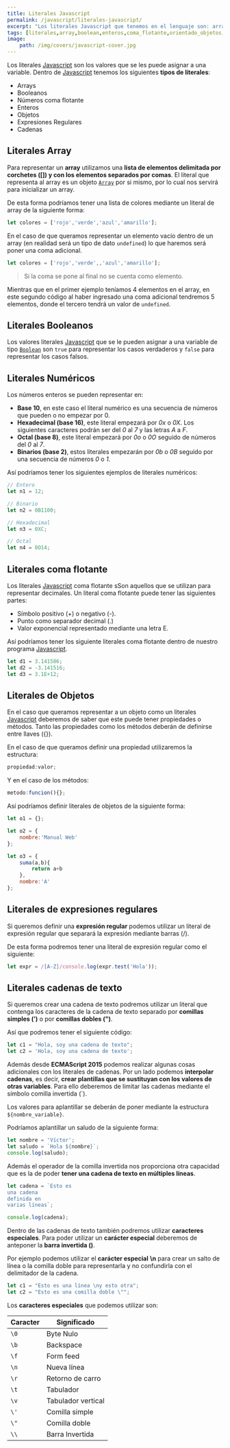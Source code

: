 ```yaml
---
title: Literales Javascript
permalink: /javascript/literales-javascript/
excerpt: "Los literales Javascript que tenemos en el lenguaje son: arrays, booleanos, números en coma flotante, enteros, objetos, expresiones regulares y cadenas."
tags: [literales,array,boolean,enteros,coma_flotante,orientado_objetos,expresiones_regulares,cadenas]
image:
	path: /img/covers/javascript-cover.jpg
---
```


Los literales [Javascript](https://www.manualweb.net/javascript/) son los valores que se les puede asignar a una variable. Dentro de [Javascript](https://www.manualweb.net/javascript/) tenemos los siguientes **tipos de literales**:

- Arrays
- Booleanos
- Números coma flotante
- Enteros
- Objetos
- Expresiones Regulares
- Cadenas

## Literales Array


Para representar un **array** utilizamos una **lista de elementos delimitada por corchetes ([]) y con los elementos separados por comas**. El literal que representa al array es un objeto [`Array`](https://www.w3api.com/Javascript/Array/) por si mismo, por lo cual nos servirá para inicializar un array.


De esta forma podríamos tener una lista de colores mediante un literal de array de la siguiente forma:


```javascript
let colores = ['rojo','verde','azul','amarillo'];
```


En el caso de que queramos representar un elemento vacío dentro de un array (en realidad será un tipo de dato `undefined`) lo que haremos será poner una coma adicional.


```javascript
let colores = ['rojo','verde',,'azul','amarillo'];
```


> Si la coma se pone al final no se cuenta como elemento.


Mientras que en el primer ejemplo teníamos 4 elementos en el array, en este segundo código al haber ingresado una coma adicional tendremos 5 elementos, donde el tercero tendrá un valor de `undefined`.


## Literales Booleanos


Los valores literales [Javascript](https://www.manualweb.net/javascript/) que se le pueden asignar a una variable de tipo [`Boolean`](https://www.w3api.com/Javascript/Boolean/) son `true` para representar los casos verdaderos y `false` para representar los casos falsos.


## Literales Numéricos


Los números enteros se pueden representar en:

- **Base 10**, en este caso el literal numérico es una secuencia de números que pueden o no empezar por 0.
- **Hexadecimal (base 16)**, este literal empezará por _0x_ o _0X_. Los siguientes caracteres podrán ser del _0_ al _7_ y las letras _A_ a _F_.
- **Octal (base 8)**, este literal empezará por _0o_ o _0O_ seguido de números del _0_ al _7_.
- **Binarios (base 2)**, estos literales empezarán por _0b_ o _0B_ seguido por una secuencia de números _0_ o _1_.

Así podríamos tener los siguientes ejemplos de literales numéricos:


```javascript
// Entero
let n1 = 12;

// Binario
let n2 = 0B1100;

// Hexadecimal
let n3 = 0XC;

// Octal
let n4 = 0O14;
```


## Literales coma flotante


Los literales [Javascript](https://www.manualweb.net/javascript/) coma flotante sSon aquellos que se utilizan para representar decimales. Un literal coma flotante puede tener las siguientes partes:

- Símbolo positivo (+) o negativo (-).
- Punto como separador decimal (.)
- Valor exponencial representado mediante una letra E.

Así podríamos tener los siguiente literales coma flotante dentro de nuestro programa [Javascript](https://www.manualweb.net/javascript/).


```javascript
let d1 = 3.141586;
let d2 = -3.141516;
let d3 = 3.1E+12;
```


## Literales de Objetos


En el caso que queramos representar a un objeto como un literales [Javascript](https://www.manualweb.net/javascript/) deberemos de saber que este puede tener propiedades o métodos. Tanto las propiedades como los métodos deberán de definirse entre llaves ({}).


En el caso de que queramos definir una propiedad utilizaremos la estructura:


```javascript
propiedad:valor;
```


Y en el caso de los métodos:


```javascript
metodo:funcion(){};
```


Así podríamos definir literales de objetos de la siguiente forma:


```javascript
let o1 = {};

let o2 = {
    nombre:'Manual Web'
};

let o3 = {
    suma(a,b){
        return a+b
    },
    nombre:'A'
};
```


## Literales de expresiones regulares


Si queremos definir una **expresión regular** podemos utilizar un literal de expresión regular que separará la expresión mediante barras (/).


De esta forma podremos tener una literal de expresión regular como el siguiente:


```javascript
let expr = /[A-Z]/console.log(expr.test('Hola'));
```


## Literales cadenas de texto


Si queremos crear una cadena de texto podremos utilizar un literal que contenga los caracteres de la cadena de texto separado por **comillas simples (’)** o por **comillas dobles (")**.


Así que podremos tener el siguiente código:


```javascript
let c1 = "Hola, soy una cadena de texto";
let c2 = 'Hola, soy una cadena de texto';
```


Además desde **ECMAScript 2015** podemos realizar algunas cosas adicionales con los literales de cadenas. Por un lado podemos **interpolar cadenas**, es decir, **crear plantillas que se sustituyan con los valores de otras variables**. Para ello deberemos de limitar las cadenas mediante el símbolo comilla invertida (`).


Los valores para aplantillar se deberán de poner mediante la estructura `${nombre_variable}`.


Podríamos aplantillar un saludo de la siguiente forma:


```javascript
let nombre = 'Víctor';
let saludo = `Hola ${nombre}`;
console.log(saludo);
```


Además el operador de la comilla invertida nos proporciona otra capacidad que es la de poder **tener una cadena de texto en múltiples líneas**.


```javascript
let cadena = `Esto es
una cadena
definida en
varias líneas`;

console.log(cadena);
```


Dentro de las cadenas de texto también podremos utilizar **caracteres especiales**. Para poder utilizar un **carácter especial** deberemos de anteponer la **barra invertida (\)**.


Por ejemplo podemos utilizar el **carácter especial** **\n** para crear un salto de línea o la comilla doble para representarla y no confundirla con el delimitador de la cadena.


```javascript
let c1 = "Esto es una línea \ny esto otra";
let c2 = "Esto es una comilla doble \"";
```


Los **caracteres especiales** que podemos utilizar son:


| Caracter | Significado        |
| -------- | ------------------ |
| `\0`     | Byte Nulo          |
| `\b`     | Backspace          |
| `\f`     | Form feed          |
| `\n`     | Nueva línea        |
| `\r`     | Retorno de carro   |
| `\t`     | Tabulador          |
| `\v`     | Tabulador vertical |
| `\'`     | Comilla simple     |
| `\"`     | Comilla doble      |
| `\\`     | Barra Invertida    |

